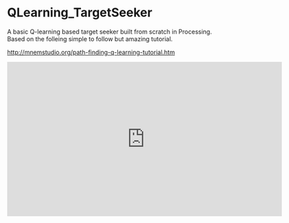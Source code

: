 # QLearning_TargetSeeker

A basic Q-learning based target seeker built from scratch in Processing. Based on the folleing simple to follow but amazing tutorial.

http://mnemstudio.org/path-finding-q-learning-tutorial.htm

<iframe src="https://player.vimeo.com/video/255505282" width="640" height="360" frameborder="0" webkitallowfullscreen mozallowfullscreen allowfullscreen></iframe>